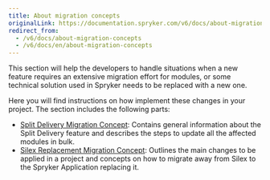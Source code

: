 ```yaml
---
title: About migration concepts
originalLink: https://documentation.spryker.com/v6/docs/about-migration-concepts
redirect_from:
  - /v6/docs/about-migration-concepts
  - /v6/docs/en/about-migration-concepts
---
```


This section will help the developers to handle situations when a new feature requires an extensive migration effort for modules, or some technical solution used in Spryker needs to be replaced with a new one.

Here you will find instructions on how implement these changes in your project. The section includes the following parts:

* [Split Delivery Migration Concept](/docs/scos/dev/migration-and-integration/202001.0/migration-concepts/split-delivery-): Contains general information about the Split Delivery feature and describes the steps to update all the affected modules in bulk.
* [Silex Replacement Migration Concept](/docs/scos/dev/migration-and-integration/202001.0/migration-concepts/silex-replacement/silex-replaceme): Outlines the main changes to be applied in a project and concepts on how to migrate away from Silex to the Spryker Application replacing it.
